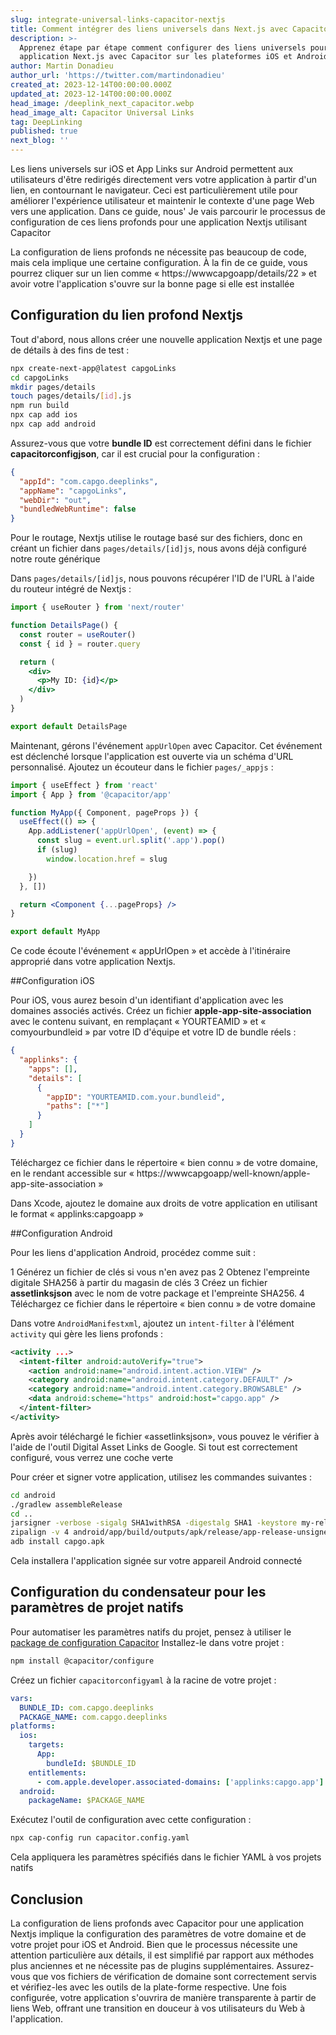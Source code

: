 ```yaml
---
slug: integrate-universal-links-capacitor-nextjs
title: Comment intégrer des liens universels dans Next.js avec Capacitor
description: >-
  Apprenez étape par étape comment configurer des liens universels pour votre
  application Next.js avec Capacitor sur les plateformes iOS et Android.
author: Martin Donadieu
author_url: 'https://twitter.com/martindonadieu'
created_at: 2023-12-14T00:00:00.000Z
updated_at: 2023-12-14T00:00:00.000Z
head_image: /deeplink_next_capacitor.webp
head_image_alt: Capacitor Universal Links
tag: DeepLinking
published: true
next_blog: ''
---
```


Les liens universels sur iOS et App Links sur Android permettent aux utilisateurs d'être redirigés directement vers votre application à partir d'un lien, en contournant le navigateur. Ceci est particulièrement utile pour améliorer l'expérience utilisateur et maintenir le contexte d'une page Web vers une application. Dans ce guide, nous' Je vais parcourir le processus de configuration de ces liens profonds pour une application Nextjs utilisant Capacitor

La configuration de liens profonds ne nécessite pas beaucoup de code, mais cela implique une certaine configuration. À la fin de ce guide, vous pourrez cliquer sur un lien comme « https://wwwcapgoapp/details/22 » et avoir votre l'application s'ouvre sur la bonne page si elle est installée

## Configuration du lien profond Nextjs

Tout d'abord, nous allons créer une nouvelle application Nextjs et une page de détails à des fins de test :

```sh
npx create-next-app@latest capgoLinks
cd capgoLinks
mkdir pages/details
touch pages/details/[id].js
npm run build
npx cap add ios
npx cap add android
```

Assurez-vous que votre **bundle ID** est correctement défini dans le fichier **capacitorconfigjson**, car il est crucial pour la configuration :

```json
{
  "appId": "com.capgo.deeplinks",
  "appName": "capgoLinks",
  "webDir": "out",
  "bundledWebRuntime": false
}
```

Pour le routage, Nextjs utilise le routage basé sur des fichiers, donc en créant un fichier dans `pages/details/[id]js`, nous avons déjà configuré notre route générique

Dans `pages/details/[id]js`, nous pouvons récupérer l'ID de l'URL à l'aide du routeur intégré de Nextjs :

```jsx
import { useRouter } from 'next/router'

function DetailsPage() {
  const router = useRouter()
  const { id } = router.query

  return (
    <div>
      <p>My ID: {id}</p>
    </div>
  )
}

export default DetailsPage
```

Maintenant, gérons l'événement `appUrlOpen` avec Capacitor. Cet événement est déclenché lorsque l'application est ouverte via un schéma d'URL personnalisé. Ajoutez un écouteur dans le fichier `pages/_appjs` :

```jsx
import { useEffect } from 'react'
import { App } from '@capacitor/app'

function MyApp({ Component, pageProps }) {
  useEffect(() => {
    App.addListener('appUrlOpen', (event) => {
      const slug = event.url.split('.app').pop()
      if (slug)
        window.location.href = slug

    })
  }, [])

  return <Component {...pageProps} />
}

export default MyApp
```

Ce code écoute l'événement « appUrlOpen » et accède à l'itinéraire approprié dans votre application Nextjs.

##Configuration iOS

Pour iOS, vous aurez besoin d'un identifiant d'application avec les domaines associés activés. Créez un fichier **apple-app-site-association** avec le contenu suivant, en remplaçant « YOURTEAMID » et « comyourbundleid » par votre ID d'équipe et votre ID de bundle réels :

```json
{
  "applinks": {
    "apps": [],
    "details": [
      {
        "appID": "YOURTEAMID.com.your.bundleid",
        "paths": ["*"]
      }
    ]
  }
}
```

Téléchargez ce fichier dans le répertoire « bien connu » de votre domaine, en le rendant accessible sur « https://wwwcapgoapp/well-known/apple-app-site-association »

Dans Xcode, ajoutez le domaine aux droits de votre application en utilisant le format « applinks:capgoapp »

##Configuration Android

Pour les liens d'application Android, procédez comme suit :

1 Générez un fichier de clés si vous n'en avez pas
2 Obtenez l'empreinte digitale SHA256 à partir du magasin de clés
3 Créez un fichier **assetlinksjson** avec le nom de votre package et l'empreinte SHA256.
4 Téléchargez ce fichier dans le répertoire « bien connu » de votre domaine

Dans votre `AndroidManifestxml`, ajoutez un `intent-filter` à l'élément `activity` qui gère les liens profonds :

```xml
<activity ...>
  <intent-filter android:autoVerify="true">
    <action android:name="android.intent.action.VIEW" />
    <category android:name="android.intent.category.DEFAULT" />
    <category android:name="android.intent.category.BROWSABLE" />
    <data android:scheme="https" android:host="capgo.app" />
  </intent-filter>
</activity>
```

Après avoir téléchargé le fichier «assetlinksjson», vous pouvez le vérifier à l'aide de l'outil Digital Asset Links de Google. Si tout est correctement configuré, vous verrez une coche verte

Pour créer et signer votre application, utilisez les commandes suivantes :

```sh
cd android
./gradlew assembleRelease
cd ..
jarsigner -verbose -sigalg SHA1withRSA -digestalg SHA1 -keystore my-release-key.keystore android/app/build/outputs/apk/release/app-release-unsigned.apk alias_name
zipalign -v 4 android/app/build/outputs/apk/release/app-release-unsigned.apk capgo.apk
adb install capgo.apk
```

Cela installera l'application signée sur votre appareil Android connecté

## Configuration du condensateur pour les paramètres de projet natifs

Pour automatiser les paramètres natifs du projet, pensez à utiliser le [package de configuration Capacitor](https://githubcom/ionic-team/capacitor-configure/) Installez-le dans votre projet :

```sh
npm install @capacitor/configure
```

Créez un fichier `capacitorconfigyaml` à la racine de votre projet :

```yaml
vars:
  BUNDLE_ID: com.capgo.deeplinks
  PACKAGE_NAME: com.capgo.deeplinks
platforms:
  ios:
    targets:
      App:
        bundleId: $BUNDLE_ID
    entitlements:
      - com.apple.developer.associated-domains: ['applinks:capgo.app']
  android:
    packageName: $PACKAGE_NAME
```

Exécutez l'outil de configuration avec cette configuration :

```sh
npx cap-config run capacitor.config.yaml
```

Cela appliquera les paramètres spécifiés dans le fichier YAML à vos projets natifs

## Conclusion

La configuration de liens profonds avec Capacitor pour une application Nextjs implique la configuration des paramètres de votre domaine et de votre projet pour iOS et Android. Bien que le processus nécessite une attention particulière aux détails, il est simplifié par rapport aux méthodes plus anciennes et ne nécessite pas de plugins supplémentaires. Assurez-vous que vos fichiers de vérification de domaine sont correctement servis et vérifiez-les avec les outils de la plate-forme respective. Une fois configurée, votre application s'ouvrira de manière transparente à partir de liens Web, offrant une transition en douceur à vos utilisateurs du Web à l'application.